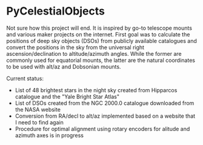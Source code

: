 # PyCelestialObjects

Not sure how this project will end. It is inspired by go-to telescope mounts
and various maker projects on the internet. First goal was to calculate the
positions of deep sky objects (DSOs) from publicly available catalogues and
convert the positions in the sky from the universal right ascension/declination
to altitude/azimuth angles. While the former are commonly used for equatorial
mounts, the latter are the natural coordinates to be used with alt/az and
Dobsonian mounts.

Current status:
* List of 48 brightest stars in the night sky created from Hipparcos catalogue
  and the "Yale Bright Star Atlas"
* List of DSOs created from the NGC 2000.0 catalogue downloaded from the NASA
  website
* Conversion from RA/decl to alt/az implemented based on a website that I need
  to find again
* Procedure for optimal alignment using rotary encoders for alitude and azimuth
  axes is in progress
